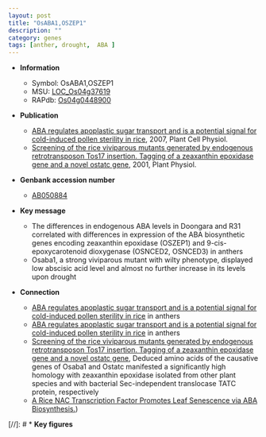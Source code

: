 ```yaml
---
layout: post
title: "OsABA1,OSZEP1"
description: ""
category: genes
tags: [anther, drought,  ABA ]
---
```


* **Information**  
    + Symbol: OsABA1,OSZEP1  
    + MSU: [LOC_Os04g37619](http://rice.plantbiology.msu.edu/cgi-bin/ORF_infopage.cgi?orf=LOC_Os04g37619)  
    + RAPdb: [Os04g0448900](http://rapdb.dna.affrc.go.jp/viewer/gbrowse_details/irgsp1?name=Os04g0448900)  

* **Publication**  
    + [ABA regulates apoplastic sugar transport and is a potential signal for cold-induced pollen sterility in rice](http://www.ncbi.nlm.nih.gov/pubmed?term=ABA+regulates+apoplastic+sugar+transport+and+is+a+potential+signal+for+cold-induced+pollen+sterility+in+rice%5BTitle%5D), 2007, Plant Cell Physiol.
    + [Screening of the rice viviparous mutants generated by endogenous retrotransposon Tos17 insertion. Tagging of a zeaxanthin epoxidase gene and a novel ostatc gene](http://www.ncbi.nlm.nih.gov/pubmed?term=Screening+of+the+rice+viviparous+mutants+generated+by+endogenous+retrotransposon+Tos17+insertion.+Tagging+of+a+zeaxanthin+epoxidase+gene+and+a+novel+ostatc+gene%5BTitle%5D), 2001, Plant Physiol.

* **Genbank accession number**  
    + [AB050884](http://www.ncbi.nlm.nih.gov/nuccore/AB050884)

* **Key message**  
    + The differences in endogenous ABA levels in Doongara and R31 correlated with differences in expression of the ABA biosynthetic genes encoding zeaxanthin epoxidase (OSZEP1) and 9-cis-epoxycarotenoid dioxygenase (OSNCED2, OSNCED3) in anthers
    + Osaba1, a strong viviparous mutant with wilty phenotype, displayed low abscisic acid level and almost no further increase in its levels upon drought

* **Connection**  
    + [ABA regulates apoplastic sugar transport and is a potential signal for cold-induced pollen sterility in rice](OSNCED2,+OSNCED3) in anthers
    + [ABA regulates apoplastic sugar transport and is a potential signal for cold-induced pollen sterility in rice](OSNCED2,+OSNCED3) in anthers
    + [Screening of the rice viviparous mutants generated by endogenous retrotransposon Tos17 insertion. Tagging of a zeaxanthin epoxidase gene and a novel ostatc gene](http://www.ncbi.nlm.nih.gov/pubmed?term=Screening+of+the+rice+viviparous+mutants+generated+by+endogenous+retrotransposon+Tos17+insertion.+Tagging+of+a+zeaxanthin+epoxidase+gene+and+a+novel+ostatc+gene%5BTitle%5D), Deduced amino acids of the causative genes of Osaba1 and Ostatc manifested a significantly high homology with zeaxanthin epoxidase isolated from other plant species and with bacterial Sec-independent translocase TATC protein, respectively
    + [A Rice NAC Transcription Factor Promotes Leaf Senescence via ABA Biosynthesis.](OsABA8ox1))

[//]: # * **Key figures**  



